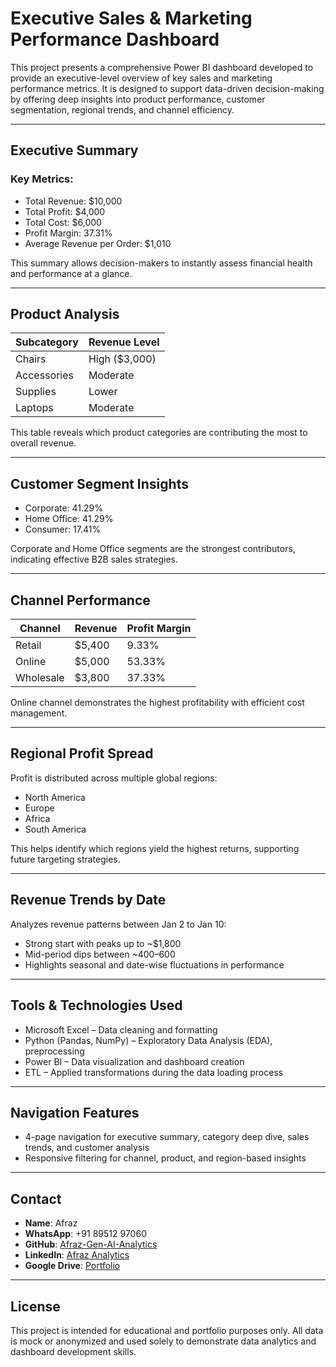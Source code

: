 # Executive Sales & Marketing Performance Dashboard

This project presents a comprehensive Power BI dashboard developed to provide an executive-level overview of key sales and marketing performance metrics. It is designed to support data-driven decision-making by offering deep insights into product performance, customer segmentation, regional trends, and channel efficiency.

---

## Executive Summary

### Key Metrics:
- Total Revenue: $10,000  
- Total Profit: $4,000  
- Total Cost: $6,000  
- Profit Margin: 37.31%  
- Average Revenue per Order: $1,010  

This summary allows decision-makers to instantly assess financial health and performance at a glance.

---

## Product Analysis

| Subcategory   | Revenue Level |
|--------------|----------------|
| Chairs        | High ($3,000) |
| Accessories   | Moderate       |
| Supplies      | Lower          |
| Laptops       | Moderate       |

This table reveals which product categories are contributing the most to overall revenue.

---

## Customer Segment Insights

- Corporate: 41.29%  
- Home Office: 41.29%  
- Consumer: 17.41%  

Corporate and Home Office segments are the strongest contributors, indicating effective B2B sales strategies.

---

## Channel Performance

| Channel    | Revenue | Profit Margin |
|------------|---------|----------------|
| Retail     | $5,400  | 9.33%          |
| Online     | $5,000  | 53.33%         |
| Wholesale  | $3,800  | 37.33%         |

Online channel demonstrates the highest profitability with efficient cost management.

---

## Regional Profit Spread

Profit is distributed across multiple global regions:
- North America
- Europe
- Africa
- South America

This helps identify which regions yield the highest returns, supporting future targeting strategies.

---

## Revenue Trends by Date

Analyzes revenue patterns between Jan 2 to Jan 10:
- Strong start with peaks up to ~$1,800  
- Mid-period dips between ~$400–$600  
- Highlights seasonal and date-wise fluctuations in performance  

---

## Tools & Technologies Used

- Microsoft Excel – Data cleaning and formatting  
- Python (Pandas, NumPy) – Exploratory Data Analysis (EDA), preprocessing  
- Power BI – Data visualization and dashboard creation  
- ETL – Applied transformations during the data loading process  

---

## Navigation Features

- 4-page navigation for executive summary, category deep dive, sales trends, and customer analysis  
- Responsive filtering for channel, product, and region-based insights  

---

## Contact

- **Name**: Afraz  
- **WhatsApp**: +91 89512 97060  
- **GitHub**: [Afraz-Gen-AI-Analytics](https://github.com/Afraz-Gen-AI-Analytics)  
- **LinkedIn**: [Afraz Analytics](https://www.linkedin.com/in/afraz-analytics)
- **Google Drive**: [Portfolio](https://drive.google.com/drive/folders/1szbdGJg2_2VrmIE9xfYVot_eu2GqoM3c)
---

## License

This project is intended for educational and portfolio purposes only. All data is mock or anonymized and used solely to demonstrate data analytics and dashboard development skills.
